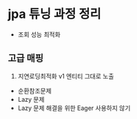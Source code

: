 # jpa 튜닝 과정 정리 
- 조회 성능 최적화 

## 고급 매핑
1. 지연로딩최적화 v1 엔티티 그대로 노출
- 순환참조문제
- Lazy 문제
- Lazy 문제 해결을 위한 Eager 사용하지 않기
